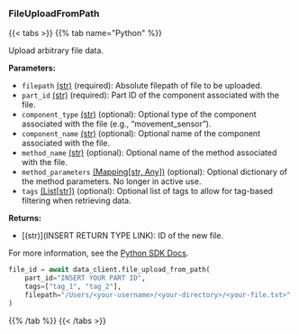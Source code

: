 ### FileUploadFromPath

{{< tabs >}}
{{% tab name="Python" %}}

Upload arbitrary file data.

**Parameters:**

- `filepath` [(str)](https://docs.python.org/3/library/stdtypes.html#text-sequence-type-str) (required): Absolute filepath of file to be uploaded.
- `part_id` [(str)](https://docs.python.org/3/library/stdtypes.html#text-sequence-type-str) (required): Part ID of the component associated with the file.
- `component_type` [(str)](<INSERT PARAM TYPE LINK>) (optional): Optional type of the component associated with the file (e.g., “movement_sensor”).
- `component_name` [(str)](<INSERT PARAM TYPE LINK>) (optional): Optional name of the component associated with the file.
- `method_name` [(str)](<INSERT PARAM TYPE LINK>) (optional): Optional name of the method associated with the file.
- `method_parameters` [(Mapping[str, Any])](<INSERT PARAM TYPE LINK>) (optional): Optional dictionary of the method parameters. No longer in active use.
- `tags` [(List[str])](<INSERT PARAM TYPE LINK>) (optional): Optional list of tags to allow for tag-based filtering when retrieving data.

**Returns:**

- [(str)](INSERT RETURN TYPE LINK): ID of the new file.

For more information, see the [Python SDK Docs](https://python.viam.dev/autoapi/viam/app/data_client/index.html#viam.app.data_client.DataClient.file_upload_from_path).

``` python {class="line-numbers linkable-line-numbers"}
file_id = await data_client.file_upload_from_path(
    part_id="INSERT YOUR PART ID",
    tags=["tag_1", "tag_2"],
    filepath="/Users/<your-username>/<your-directory>/<your-file.txt>"
)
```

{{% /tab %}}
{{< /tabs >}}

